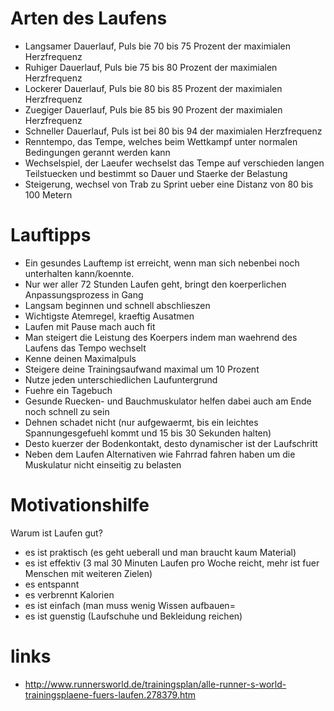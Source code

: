 # Arten des Laufens

* Langsamer Dauerlauf, Puls bie 70 bis 75 Prozent der maximialen Herzfrequenz
* Ruhiger Dauerlauf, Puls bie 75 bis 80 Prozent der maximialen Herzfrequenz
* Lockerer Dauerlauf, Puls bie 80 bis 85 Prozent der maximialen Herzfrequenz
* Zuegiger Dauerlauf, Puls bie 85 bis 90 Prozent der maximialen Herzfrequenz
* Schneller Dauerlauf, Puls ist bei 80 bis 94 der maximialen Herzfrequenz
* Renntempo, das Tempe, welches beim Wettkampf unter normalen Bedingungen gerannt werden kann
* Wechselspiel, der Laeufer wechselst das Tempe auf verschieden langen Teilstuecken und bestimmt so Dauer und Staerke der Belastung
* Steigerung, wechsel von Trab zu Sprint ueber eine Distanz von 80 bis 100 Metern

# Lauftipps

* Ein gesundes Lauftemp ist erreicht, wenn man sich nebenbei noch unterhalten kann/koennte.
* Nur wer aller 72 Stunden Laufen geht, bringt den koerperlichen Anpassungsprozess in Gang
* Langsam beginnen und schnell abschlieszen
* Wichtigste Atemregel, kraeftig Ausatmen
* Laufen mit Pause mach auch fit
* Man steigert die Leistung des Koerpers indem man waehrend des Laufens das Tempo wechselt
* Kenne deinen Maximalpuls
* Steigere deine Trainingsaufwand maximal um 10 Prozent
* Nutze jeden unterschiedlichen Laufuntergrund
* Fuehre ein Tagebuch
* Gesunde Ruecken- und Bauchmuskulator helfen dabei auch am Ende noch schnell zu sein
* Dehnen schadet nicht (nur aufgewaermt, bis ein leichtes Spannungesgefuehl kommt und 15 bis 30 Sekunden halten)
* Desto kuerzer der Bodenkontakt, desto dynamischer ist der Laufschritt
* Neben dem Laufen Alternativen wie Fahrrad fahren haben um die Muskulatur nicht einseitig zu belasten

# Motivationshilfe

Warum ist Laufen gut?

* es ist praktisch (es geht ueberall und man braucht kaum Material)
* es ist effektiv (3 mal 30 Minuten Laufen pro Woche reicht, mehr ist fuer Menschen mit weiteren Zielen)
* es entspannt
* es verbrennt Kalorien
* es ist einfach (man muss wenig Wissen aufbauen=
* es ist guenstig (Laufschuhe und Bekleidung reichen)

# links

* http://www.runnersworld.de/trainingsplan/alle-runner-s-world-trainingsplaene-fuers-laufen.278379.htm
